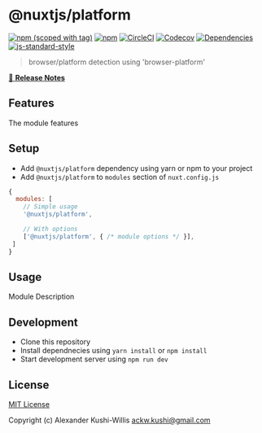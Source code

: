 # @nuxtjs/platform
[![npm (scoped with tag)](https://img.shields.io/npm/v/@nuxtjs/platform/latest.svg?style=flat-square)](https://npmjs.com/package/@nuxtjs/platform)
[![npm](https://img.shields.io/npm/dt/@nuxtjs/platform.svg?style=flat-square)](https://npmjs.com/package/@nuxtjs/platform)
[![CircleCI](https://img.shields.io/circleci/project/github/ackushiw/nuxtjs-platform.svg?style=flat-square)](https://circleci.com/gh/ackushiw/nuxtjs-platform)
[![Codecov](https://img.shields.io/codecov/c/github/ackushiw/nuxtjs-platform.svg?style=flat-square)](https://codecov.io/gh/ackushiw/nuxtjs-platform)
[![Dependencies](https://david-dm.org/ackushiw/nuxtjs-platform/status.svg?style=flat-square)](https://david-dm.org/ackushiw/nuxtjs-platform)
[![js-standard-style](https://img.shields.io/badge/code_style-standard-brightgreen.svg?style=flat-square)](http://standardjs.com)

> browser/platform detection using 'browser-platform'

[📖 **Release Notes**](./CHANGELOG.md)

## Features

The module features

## Setup
- Add `@nuxtjs/platform` dependency using yarn or npm to your project
- Add `@nuxtjs/platform` to `modules` section of `nuxt.config.js`

```js
{
  modules: [
    // Simple usage
    '@nuxtjs/platform',

    // With options
    ['@nuxtjs/platform', { /* module options */ }],
 ]
}
```

## Usage

Module Description

## Development

- Clone this repository
- Install dependnecies using `yarn install` or `npm install`
- Start development server using `npm run dev`

## License

[MIT License](./LICENSE)

Copyright (c) Alexander Kushi-Willis <ackw.kushi@gmail.com>
